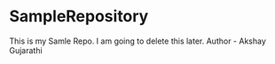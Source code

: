 # SampleRepository
This is my Samle Repo. I am going to delete this later.
Author - Akshay Gujarathi
